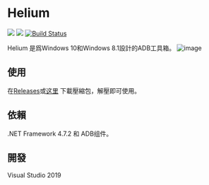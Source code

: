 

# Helium
[![](https://img.shields.io/badge/blog-@hello_world_404-blue.svg?style=plastic)](https://www.geshkii.xyz)
[![](https://img.shields.io/badge/lang-CSharp-green.svg?style=plastic)]()
[![Build Status](https://travis-ci.com/hello-world-404/Helium.svg?branch=master)](https://travis-ci.com/hello-world-404/Helium)

Helium 是爲Windows 10和Windows 8.1設計的ADB工具箱。
![image](https://github.com/hello-world-404/Helium/blob/master/img/splash.png)

## 使用
在[Releases](https://github.com/hello-world-404/Helium/releases)或[这里](https://www.geshkii.xyz/geshkii) 下載壓縮包，解壓即可使用。

## 依賴
.NET Framework 4.7.2 和 ADB组件。

## 開發
Visual Studio 2019



